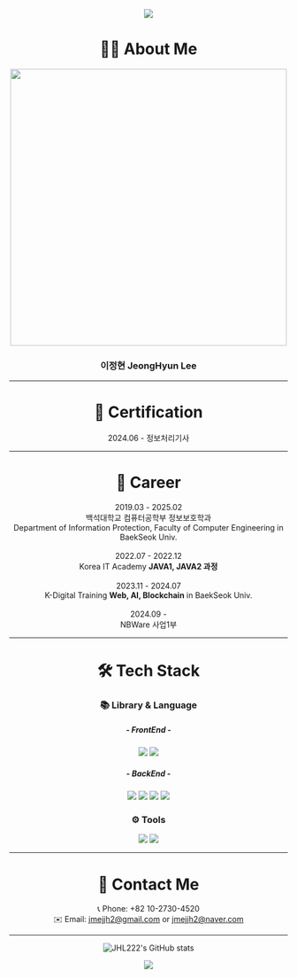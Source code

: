 <div align='center'>

<img src="https://capsule-render.vercel.app/api?type=waving&color=4494EB&height=200&section=header&text=Welcome&fontSize=70" />
  
# 🧑‍💻 About Me

<img src="https://github.com/JHL222/JHL222/assets/160108023/da860492-561d-4048-aa4a-a39a54e8c697"  width="500" height="500">

### 이정현 JeongHyun Lee

***

# 🪪 Certification

2024.06 - 정보처리기사

***

# 📕 Career

2019.03 - 2025.02 </br> 백석대학교 컴퓨터공학부 정보보호학과 <br/> Department of Information Protection, Faculty of Computer Engineering in BaekSeok Univ.  </br></br>
2022.07 - 2022.12 </br> Korea IT Academy **JAVA1, JAVA2 과정** </br></br>
2023.11 - 2024.07 </br> K-Digital Training **Web, AI, Blockchain** in BaekSeok Univ. </br></br>
2024.09 - </br>
NBWare 사업1부

***

# 🛠️ Tech Stack

### 📚 Library & Language

##### - FrontEnd -
<img src="https://img.shields.io/badge/React-61DAFB?style=flat-square&logo=REACT&logoColor=white"/>
<img src="https://img.shields.io/badge/Vue.js-4FC08D?style=flat-square&logo=VUE.JS&logoColor=white"/>

##### - BackEnd -
<img src="https://img.shields.io/badge/SpringBoot-6DB33F?style=flat-square&logo=SpringBoot&logoColor=white"/>
<img src="https://img.shields.io/badge/Solidity-363636?style=flat-square&logo=Solidity&logoColor=white"/>
<img src="https://img.shields.io/badge/MySQL-4479A1?style=flat-square&logo=Mysql&logoColor=white"/>
<img src="https://img.shields.io/badge/Python-3776AB?style=flat-square&logo=Python&logoColor=white"/>

### ⚙️ Tools
<img src="https://img.shields.io/badge/Git-F05032?style=flat-square&logo=Git&logoColor=white"/>
<img src="https://img.shields.io/badge/Docker-2496ED?style=flat-square&logo=Docker&logoColor=white"/>

***

# 🤙 Contact Me

📞 Phone: +82 10-2730-4520<br/>
✉️ Email: jmejjh2@gmail.com or jmejjh2@naver.com

***

![JHL222's GitHub stats](https://github-readme-stats.vercel.app/api?username=JHL222&show_icons=true&theme=transparent)
<!---
JHL222/JHL222 is a ✨ special ✨ repository because its `README.md` (this file) appears on your GitHub profile.
You can click the Preview link to take a look at your changes.
--->

<img src="https://capsule-render.vercel.app/api?type=waving&color=4494EB&height=200&section=footer" />
</div>
